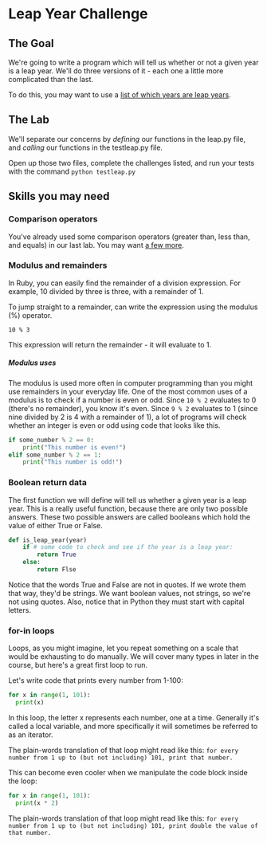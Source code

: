 # Leap Year Challenge

## The Goal

We're going to write a program which will tell us whether or not a given year is a leap year. We'll do three versions of it - each one a little more complicated than the last.

To do this, you may want to use a <a href="https://www.accuracyproject.org/leapyears.html">list of which years are leap years</a>.

## The Lab

We'll separate our concerns by _defining_ our functions in the leap.py file, and _calling_ our functions in the testleap.py file.

Open up those two files, complete the challenges listed, and run your tests with the command `python testleap.py`

## Skills you may need

### Comparison operators

You've already used some comparison operators (greater than, less than, and equals) in our last lab. You may want <a href="https://www.tutorialspoint.com/python/python_basic_operators.htm">a few more</a>.

### Modulus and remainders

In Ruby, you can easily find the remainder of a division expression. For example, 10 divided by three is three, with a remainder of 1.

To jump straight to a remainder, can write the expression using the modulus (%) operator.

` 10 % 3 `

This expression will return the remainder - it will evaluate to 1.

##### Modulus uses

The modulus is used more often in computer programming than you might use remainders in your everyday life. One of the most common uses of a modulus is to check if a number is even or odd. Since `10 % 2` evaluates to 0 (there's no remainder), you know it's even. Since `9 % 2` evaluates to 1 (since nine divided by 2 is 4 with a remainder of 1), a lot of programs will check whether an integer is even or odd using code that looks like this.

```python
if some_number % 2 == 0:
    print("This number is even!")
elif some_number % 2 == 1:
    print("This number is odd!")
```

### Boolean return data

The first function we will define will tell us whether a given year is a leap year. This is a really useful function, because there are only two possible answers. These two possible answers are called booleans which hold the value of either True or False.

```python
def is_leap_year(year)
    if # some code to check and see if the year is a leap year:
        return True
    else:
        return Flse
```

Notice that the words True and False are not in quotes. If we wrote them that way, they'd be strings. We want boolean values, not strings, so we're not using quotes. Also, notice that in Python they must start with capital letters.

### for-in loops

Loops, as you might imagine, let you repeat something on a scale that would be exhausting to do manually. We will cover many types in later in the course, but here's a great first loop to run.

Let's write code that prints every number from 1-100:

```python
for x in range(1, 101):
  print(x)
```

In this loop, the letter x represents each number, one at a time. Generally it's called a local variable, and more specifically it will sometimes be referred to as an iterator.

The plain-words translation of that loop might read like this: `for every number from 1 up to (but not including) 101, print that number.`

This can become even cooler when we manipulate the code block inside the loop:

```python
for x in range(1, 101):
  print(x * 2)
```

The plain-words translation of that loop might read like this: `for every number from 1 up to (but not including) 101, print double the value of that number.`
